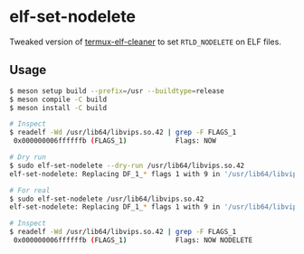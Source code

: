 # elf-set-nodelete

Tweaked version of [termux-elf-cleaner](https://github.com/termux/termux-elf-cleaner)
to set `RTLD_NODELETE` on ELF files.

## Usage

```bash
$ meson setup build --prefix=/usr --buildtype=release
$ meson compile -C build
$ meson install -C build

# Inspect
$ readelf -Wd /usr/lib64/libvips.so.42 | grep -F FLAGS_1
 0x000000006ffffffb (FLAGS_1)            Flags: NOW

# Dry run
$ sudo elf-set-nodelete --dry-run /usr/lib64/libvips.so.42
elf-set-nodelete: Replacing DF_1_* flags 1 with 9 in '/usr/lib64/libvips.so.42'

# For real
$ sudo elf-set-nodelete /usr/lib64/libvips.so.42
elf-set-nodelete: Replacing DF_1_* flags 1 with 9 in '/usr/lib64/libvips.so.42'

# Inspect
$ readelf -Wd /usr/lib64/libvips.so.42 | grep -F FLAGS_1
 0x000000006ffffffb (FLAGS_1)            Flags: NOW NODELETE
```
